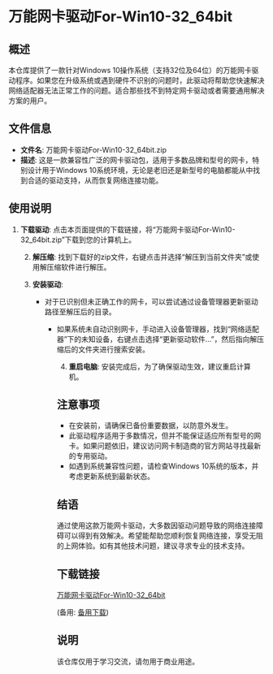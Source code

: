 # 万能网卡驱动For-Win10-32_64bit

## 概述

本仓库提供了一款针对Windows 10操作系统（支持32位及64位）的万能网卡驱动程序。如果您在升级系统或遇到硬件不识别的问题时，此驱动将帮助您快速解决网络适配器无法正常工作的问题。适合那些找不到特定网卡驱动或者需要通用解决方案的用户。

## 文件信息

- **文件名**: 万能网卡驱动For-Win10-32_64bit.zip
- **描述**: 这是一款兼容性广泛的网卡驱动包，适用于多数品牌和型号的网卡，特别设计用于Windows 10系统环境，无论是老旧还是新型号的电脑都能从中找到合适的驱动支持，从而恢复网络连接功能。

## 使用说明

1. **下载驱动**: 点击本页面提供的下载链接，将“万能网卡驱动For-Win10-32_64bit.zip”下载到您的计算机上。

   2. **解压缩**: 找到下载好的zip文件，右键点击并选择“解压到当前文件夹”或使用解压缩软件进行解压。

   3. **安装驱动**:
      - 对于已识别但未正确工作的网卡，可以尝试通过设备管理器更新驱动路径至解压后的目录。
         - 如果系统未自动识别网卡，手动进入设备管理器，找到“网络适配器”下的未知设备，右键点击选择“更新驱动软件…”，然后指向解压缩后的文件夹进行搜索安装。

            4. **重启电脑**: 安装完成后，为了确保驱动生效，建议重启计算机。

            ## 注意事项

            - 在安装前，请确保已备份重要数据，以防意外发生。
            - 此驱动程序适用于多数情况，但并不能保证适应所有型号的网卡。如果问题依旧，建议访问网卡制造商的官方网站寻找最新的专用驱动。
            - 如遇到系统兼容性问题，请检查Windows 10系统的版本，并考虑更新系统到最新状态。

            ## 结语

            通过使用这款万能网卡驱动，大多数因驱动问题导致的网络连接障碍可以得到有效解决。希望能帮助您顺利恢复网络连接，享受无阻的上网体验。如有其他技术问题，建议寻求专业的技术支持。

            ## 下载链接
            [万能网卡驱动For-Win10-32_64bit](https://pan.quark.cn/s/eba2688e7c46) 

            (备用: [备用下载](https://pan.baidu.com/s/1IfXe1lxwwGXuQTVIXkV2xQ?pwd=1234))

            ## 说明

            该仓库仅用于学习交流，请勿用于商业用途。
